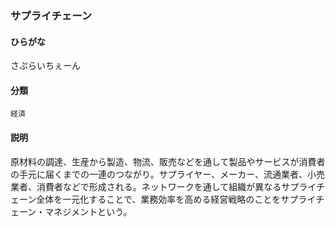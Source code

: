 <div style="display:none;">

## [あ行](securities-terms?id=あ行)
## [か行](securities-terms?id=か行)
## [さ行](securities-terms?id=さ行)

</div>

### サプライチェーン

#### ひらがな

さぷらいちぇーん

#### 分類

`経済`

#### 説明

原材料の調達、生産から製造、物流、販売などを通して製品やサービスが消費者の手元に届くまでの一連のつながり。サプライヤー、メーカー、流通業者、小売業者、消費者などで形成される。ネットワークを通して組織が異なるサプライチェーン全体を一元化することで、業務効率を高める経営戦略のことをサプライチェーン・マネジメントという。

<div style="display:none;">

## [た行](securities-terms?id=た行)
## [な行](securities-terms?id=な行)
## [は行](securities-terms?id=は行)
## [ま行](securities-terms?id=ま行)
## [や行](securities-terms?id=や行)
## [ら行](securities-terms?id=ら行)
## [わ行](securities-terms?id=わ行)
## [英数字・記号](securities-terms?id=英数字・記号)

</div>

